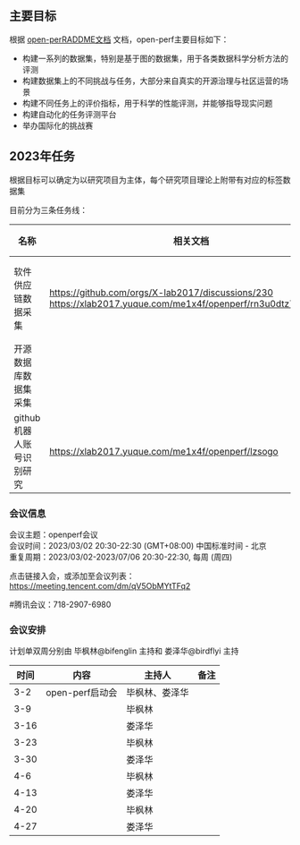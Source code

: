 
## 主要目标
根据 [open-perRADDME文档](https://github.com/X-lab2017/open-perf) 文档，open-perf主要目标如下：
- 构建一系列的数据集，特别是基于图的数据集，用于各类数据科学分析方法的评测
- 构建数据集上的不同挑战与任务，大部分来自真实的开源治理与社区运营的场景
- 构建不同任务上的评价指标，用于科学的性能评测，并能够指导现实问题
- 构建自动化的任务评测平台
- 举办国际化的挑战赛
 

## 2023年任务
根据目标可以确定为以研究项目为主体，每个研究项目理论上附带有对应的标签数据集 

目前分为三条任务线： 

| 名称              | 相关文档                                                    | 负责人        |
|-----------------|---------------------------------------------------------|------------|
| 软件供应链数据采集       | https://github.com/orgs/X-lab2017/discussions/230 <br/> https://xlab2017.yuque.com/me1x4f/openperf/rn3u0dtz79zumt1d| 伍泰炜、吴双、毕枫林 |
| 开源数据库数据集采集      |                                                         | 娄泽华        |
| github机器人账号识别研究 | https://xlab2017.yuque.com/me1x4f/openperf/lzsogo       | 毕枫林        |

### 会议信息


 
会议主题：openperf会议  
会议时间：2023/03/02 20:30-22:30 (GMT+08:00) 中国标准时间 - 北京  
重复周期：2023/03/02-2023/07/06 20:30-22:30, 每周 (周四)  

点击链接入会，或添加至会议列表：  
https://meeting.tencent.com/dm/qV5ObMYtTFq2

#腾讯会议：718-2907-6980  

### 会议安排
计划单双周分别由 毕枫林@bifenglin 主持和 娄泽华@birdflyi  主持

| 时间  | 内容           | 主持人     |  备注   |
|-----|--------------|---------|-----|
|  3-2   | open-perf启动会 | 毕枫林、娄泽华 |     |
|  3-9   |              | 毕枫林     |     |
|  3-16   |              |  娄泽华       |     |
|  3-23   |              |   毕枫林      |     |
|  3-30   |              |   娄泽华      |     |
|  4-6   |              |   毕枫林      |     |
|  4-13   |              |  娄泽华       |     |
|  4-20   |              |  毕枫林       |     |
|  4-27   |              |  娄泽华      |     |


